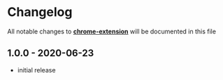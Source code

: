 # Changelog

All notable changes to **[chrome-extension](https://github.com/snippetify/chrome-extension)** will be documented in this file

## 1.0.0 - 2020-06-23

- initial release


